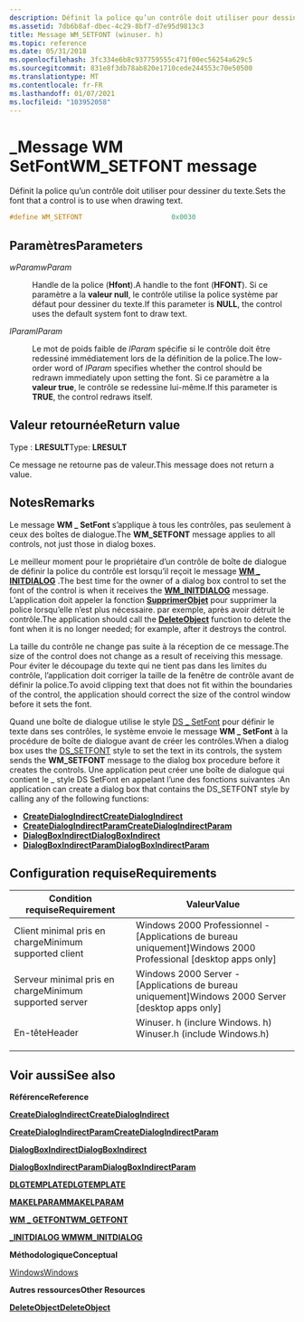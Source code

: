 ```yaml
---
description: Définit la police qu’un contrôle doit utiliser pour dessiner du texte.
ms.assetid: 7db6b8af-dbec-4c29-8bf7-d7e95d9813c3
title: Message WM_SETFONT (winuser. h)
ms.topic: reference
ms.date: 05/31/2018
ms.openlocfilehash: 3fc334e6b8c937759555c471f00ec56254a629c5
ms.sourcegitcommit: 831e8f3db78ab820e1710cede244553c70e50500
ms.translationtype: MT
ms.contentlocale: fr-FR
ms.lasthandoff: 01/07/2021
ms.locfileid: "103952058"
---
```

# <a name="wm_setfont-message"></a><span data-ttu-id="9c5ae-103">\_Message WM SetFont</span><span class="sxs-lookup"><span data-stu-id="9c5ae-103">WM\_SETFONT message</span></span>

<span data-ttu-id="9c5ae-104">Définit la police qu’un contrôle doit utiliser pour dessiner du texte.</span><span class="sxs-lookup"><span data-stu-id="9c5ae-104">Sets the font that a control is to use when drawing text.</span></span>


```C++
#define WM_SETFONT                      0x0030
```



## <a name="parameters"></a><span data-ttu-id="9c5ae-105">Paramètres</span><span class="sxs-lookup"><span data-stu-id="9c5ae-105">Parameters</span></span>

<dl> <dt>

<span data-ttu-id="9c5ae-106">*wParam*</span><span class="sxs-lookup"><span data-stu-id="9c5ae-106">*wParam*</span></span> 
</dt> <dd>

<span data-ttu-id="9c5ae-107">Handle de la police (**Hfont**).</span><span class="sxs-lookup"><span data-stu-id="9c5ae-107">A handle to the font (**HFONT**).</span></span> <span data-ttu-id="9c5ae-108">Si ce paramètre a la **valeur null**, le contrôle utilise la police système par défaut pour dessiner du texte.</span><span class="sxs-lookup"><span data-stu-id="9c5ae-108">If this parameter is **NULL**, the control uses the default system font to draw text.</span></span>

</dd> <dt>

<span data-ttu-id="9c5ae-109">*lParam*</span><span class="sxs-lookup"><span data-stu-id="9c5ae-109">*lParam*</span></span> 
</dt> <dd>

<span data-ttu-id="9c5ae-110">Le mot de poids faible de *lParam* spécifie si le contrôle doit être redessiné immédiatement lors de la définition de la police.</span><span class="sxs-lookup"><span data-stu-id="9c5ae-110">The low-order word of *lParam* specifies whether the control should be redrawn immediately upon setting the font.</span></span> <span data-ttu-id="9c5ae-111">Si ce paramètre a la **valeur true**, le contrôle se redessine lui-même.</span><span class="sxs-lookup"><span data-stu-id="9c5ae-111">If this parameter is **TRUE**, the control redraws itself.</span></span>

</dd> </dl>

## <a name="return-value"></a><span data-ttu-id="9c5ae-112">Valeur retournée</span><span class="sxs-lookup"><span data-stu-id="9c5ae-112">Return value</span></span>

<span data-ttu-id="9c5ae-113">Type : **LRESULT**</span><span class="sxs-lookup"><span data-stu-id="9c5ae-113">Type: **LRESULT**</span></span>

<span data-ttu-id="9c5ae-114">Ce message ne retourne pas de valeur.</span><span class="sxs-lookup"><span data-stu-id="9c5ae-114">This message does not return a value.</span></span>

## <a name="remarks"></a><span data-ttu-id="9c5ae-115">Notes</span><span class="sxs-lookup"><span data-stu-id="9c5ae-115">Remarks</span></span>

<span data-ttu-id="9c5ae-116">Le message **WM \_ SetFont** s’applique à tous les contrôles, pas seulement à ceux des boîtes de dialogue.</span><span class="sxs-lookup"><span data-stu-id="9c5ae-116">The **WM\_SETFONT** message applies to all controls, not just those in dialog boxes.</span></span>

<span data-ttu-id="9c5ae-117">Le meilleur moment pour le propriétaire d’un contrôle de boîte de dialogue de définir la police du contrôle est lorsqu’il reçoit le message [**WM \_ INITDIALOG**](../dlgbox/wm-initdialog.md) .</span><span class="sxs-lookup"><span data-stu-id="9c5ae-117">The best time for the owner of a dialog box control to set the font of the control is when it receives the [**WM\_INITDIALOG**](../dlgbox/wm-initdialog.md) message.</span></span> <span data-ttu-id="9c5ae-118">L’application doit appeler la fonction [**SupprimerObjet**](/windows/win32/api/wingdi/nf-wingdi-deleteobject) pour supprimer la police lorsqu’elle n’est plus nécessaire. par exemple, après avoir détruit le contrôle.</span><span class="sxs-lookup"><span data-stu-id="9c5ae-118">The application should call the [**DeleteObject**](/windows/win32/api/wingdi/nf-wingdi-deleteobject) function to delete the font when it is no longer needed; for example, after it destroys the control.</span></span>

<span data-ttu-id="9c5ae-119">La taille du contrôle ne change pas suite à la réception de ce message.</span><span class="sxs-lookup"><span data-stu-id="9c5ae-119">The size of the control does not change as a result of receiving this message.</span></span> <span data-ttu-id="9c5ae-120">Pour éviter le découpage du texte qui ne tient pas dans les limites du contrôle, l’application doit corriger la taille de la fenêtre de contrôle avant de définir la police.</span><span class="sxs-lookup"><span data-stu-id="9c5ae-120">To avoid clipping text that does not fit within the boundaries of the control, the application should correct the size of the control window before it sets the font.</span></span>

<span data-ttu-id="9c5ae-121">Quand une boîte de dialogue utilise le style [DS \_ SetFont](../dlgbox/about-dialog-boxes.md) pour définir le texte dans ses contrôles, le système envoie le message **WM \_ SetFont** à la procédure de boîte de dialogue avant de créer les contrôles.</span><span class="sxs-lookup"><span data-stu-id="9c5ae-121">When a dialog box uses the [DS\_SETFONT](../dlgbox/about-dialog-boxes.md) style to set the text in its controls, the system sends the **WM\_SETFONT** message to the dialog box procedure before it creates the controls.</span></span> <span data-ttu-id="9c5ae-122">Une application peut créer une boîte de dialogue qui contient le \_ style DS SetFont en appelant l’une des fonctions suivantes :</span><span class="sxs-lookup"><span data-stu-id="9c5ae-122">An application can create a dialog box that contains the DS\_SETFONT style by calling any of the following functions:</span></span>

-   [<span data-ttu-id="9c5ae-123">**CreateDialogIndirect**</span><span class="sxs-lookup"><span data-stu-id="9c5ae-123">**CreateDialogIndirect**</span></span>](/windows/win32/api/winuser/nf-winuser-createdialogindirecta)
-   [<span data-ttu-id="9c5ae-124">**CreateDialogIndirectParam**</span><span class="sxs-lookup"><span data-stu-id="9c5ae-124">**CreateDialogIndirectParam**</span></span>](/windows/win32/api/winuser/nf-winuser-createdialogindirectparama)
-   [<span data-ttu-id="9c5ae-125">**DialogBoxIndirect**</span><span class="sxs-lookup"><span data-stu-id="9c5ae-125">**DialogBoxIndirect**</span></span>](/windows/win32/api/winuser/nf-winuser-dialogboxindirecta)
-   [<span data-ttu-id="9c5ae-126">**DialogBoxIndirectParam**</span><span class="sxs-lookup"><span data-stu-id="9c5ae-126">**DialogBoxIndirectParam**</span></span>](/windows/win32/api/winuser/nf-winuser-dialogboxindirectparama)

## <a name="requirements"></a><span data-ttu-id="9c5ae-127">Configuration requise</span><span class="sxs-lookup"><span data-stu-id="9c5ae-127">Requirements</span></span>



| <span data-ttu-id="9c5ae-128">Condition requise</span><span class="sxs-lookup"><span data-stu-id="9c5ae-128">Requirement</span></span> | <span data-ttu-id="9c5ae-129">Valeur</span><span class="sxs-lookup"><span data-stu-id="9c5ae-129">Value</span></span> |
|-------------------------------------|----------------------------------------------------------------------------------------------------------|
| <span data-ttu-id="9c5ae-130">Client minimal pris en charge</span><span class="sxs-lookup"><span data-stu-id="9c5ae-130">Minimum supported client</span></span><br/> | <span data-ttu-id="9c5ae-131">Windows 2000 Professionnel - \[Applications de bureau uniquement\]</span><span class="sxs-lookup"><span data-stu-id="9c5ae-131">Windows 2000 Professional \[desktop apps only\]</span></span><br/>                                               |
| <span data-ttu-id="9c5ae-132">Serveur minimal pris en charge</span><span class="sxs-lookup"><span data-stu-id="9c5ae-132">Minimum supported server</span></span><br/> | <span data-ttu-id="9c5ae-133">Windows 2000 Server - \[Applications de bureau uniquement\]</span><span class="sxs-lookup"><span data-stu-id="9c5ae-133">Windows 2000 Server \[desktop apps only\]</span></span><br/>                                                     |
| <span data-ttu-id="9c5ae-134">En-tête</span><span class="sxs-lookup"><span data-stu-id="9c5ae-134">Header</span></span><br/>                   | <dl> <span data-ttu-id="9c5ae-135"><dt>Winuser. h (inclure Windows. h)</dt></span><span class="sxs-lookup"><span data-stu-id="9c5ae-135"><dt>Winuser.h (include Windows.h)</dt></span></span> </dl> |



## <a name="see-also"></a><span data-ttu-id="9c5ae-136">Voir aussi</span><span class="sxs-lookup"><span data-stu-id="9c5ae-136">See also</span></span>

<dl> <dt>

<span data-ttu-id="9c5ae-137">**Référence**</span><span class="sxs-lookup"><span data-stu-id="9c5ae-137">**Reference**</span></span>
</dt> <dt>

[<span data-ttu-id="9c5ae-138">**CreateDialogIndirect**</span><span class="sxs-lookup"><span data-stu-id="9c5ae-138">**CreateDialogIndirect**</span></span>](/windows/win32/api/winuser/nf-winuser-createdialogindirecta)
</dt> <dt>

[<span data-ttu-id="9c5ae-139">**CreateDialogIndirectParam**</span><span class="sxs-lookup"><span data-stu-id="9c5ae-139">**CreateDialogIndirectParam**</span></span>](/windows/win32/api/winuser/nf-winuser-createdialogindirectparama)
</dt> <dt>

[<span data-ttu-id="9c5ae-140">**DialogBoxIndirect**</span><span class="sxs-lookup"><span data-stu-id="9c5ae-140">**DialogBoxIndirect**</span></span>](/windows/win32/api/winuser/nf-winuser-dialogboxindirecta)
</dt> <dt>

[<span data-ttu-id="9c5ae-141">**DialogBoxIndirectParam**</span><span class="sxs-lookup"><span data-stu-id="9c5ae-141">**DialogBoxIndirectParam**</span></span>](/windows/win32/api/winuser/nf-winuser-dialogboxindirectparama)
</dt> <dt>

[<span data-ttu-id="9c5ae-142">**DLGTEMPLATE**</span><span class="sxs-lookup"><span data-stu-id="9c5ae-142">**DLGTEMPLATE**</span></span>](/windows/win32/api/winuser/ns-winuser-dlgtemplate)
</dt> <dt>

[<span data-ttu-id="9c5ae-143">**MAKELPARAM**</span><span class="sxs-lookup"><span data-stu-id="9c5ae-143">**MAKELPARAM**</span></span>](/windows/win32/api/winuser/nf-winuser-makelparam)
</dt> <dt>

[<span data-ttu-id="9c5ae-144">**WM \_ GETFONT**</span><span class="sxs-lookup"><span data-stu-id="9c5ae-144">**WM\_GETFONT**</span></span>](wm-getfont.md)
</dt> <dt>

[<span data-ttu-id="9c5ae-145">**\_INITDIALOG WM**</span><span class="sxs-lookup"><span data-stu-id="9c5ae-145">**WM\_INITDIALOG**</span></span>](../dlgbox/wm-initdialog.md)
</dt> <dt>

<span data-ttu-id="9c5ae-146">**Méthodologique**</span><span class="sxs-lookup"><span data-stu-id="9c5ae-146">**Conceptual**</span></span>
</dt> <dt>

[<span data-ttu-id="9c5ae-147">Windows</span><span class="sxs-lookup"><span data-stu-id="9c5ae-147">Windows</span></span>](windows.md)
</dt> <dt>

<span data-ttu-id="9c5ae-148">**Autres ressources**</span><span class="sxs-lookup"><span data-stu-id="9c5ae-148">**Other Resources**</span></span>
</dt> <dt>

[<span data-ttu-id="9c5ae-149">**DeleteObject**</span><span class="sxs-lookup"><span data-stu-id="9c5ae-149">**DeleteObject**</span></span>](/windows/win32/api/wingdi/nf-wingdi-deleteobject)
</dt> </dl>

 

 
